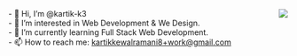 <img align="right" src="https://i.imgur.com/hDREc0V.gif">
- 👋 Hi, I’m @kartik-k3<br>
- 👀 I’m interested in Web Development & We Design.<br>
- 🌱 I’m currently learning Full Stack Web Development.<br>
- 📫 How to reach me: <a href="mailto:kartikkewalramani8+work@gmail.com">kartikkewalramani8+work@gmail.com</a>
<!---
kartik-k3/kartik-k3 is a ✨ special ✨ repository because its `README.md` (this file) appears on your GitHub profile.
You can click the Preview link to take a look at your changes.
--->
